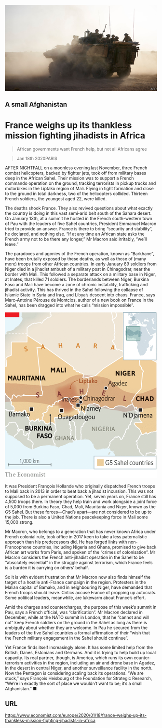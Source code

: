 ![](./images/20200118_EUP501.jpg)

## A small Afghanistan

# France weighs up its thankless mission fighting jihadists in Africa

> African governments want French help, but not all Africans agree

> Jan 18th 2020PARIS

AFTER NIGHTFALL on a moonless evening last November, three French combat helicopters, backed by fighter jets, took off from military bases deep in the African Sahel. Their mission was to support a French commando operation on the ground, tracking terrorists in pickup trucks and motorbikes in the Liptako region of Mali. Flying in tight formation and close to the ground in total darkness, two of the helicopters collided. Thirteen French soldiers, the youngest aged 22, were killed.

The deaths shook France. They also revived questions about what exactly the country is doing in this vast semi-arid belt south of the Sahara desert. On January 13th, at a summit he hosted in the French south-western town of Pau with the leaders of five Sahel countries, President Emmanuel Macron tried to provide an answer. France is there to bring “security and stability”, he declared, and nothing else. “If at any time an African state asks the French army not to be there any longer,” Mr Macron said irritably, “we’ll leave.”

The paradoxes and agonies of the French operation, known as “Barkhane”, have been brutally exposed by these deaths, as well as those of (many more) troops from other African countries. In early January 89 soldiers from Niger died in a jihadist ambush of a military post in Chinagodrar, near the border with Mali. This followed a separate attack on a military base in Niger, at Inates, that killed 71 soldiers. The borderlands between Niger, Burkina Faso and Mali have become a zone of chronic instability, trafficking and jihadist activity. This has thrived in the Sahel following the collapse of Islamic State in Syria and Iraq, and Libya’s descent into chaos. France, says Marc-Antoine Pérouse de Montclos, author of a new book on France in the Sahel, has been dragged into what he calls “mission impossible”.

![](./images/20200118_EUM928.png)

It was President François Hollande who originally dispatched French troops to Mali back in 2013 in order to beat back a jihadist incursion. This was not supposed to be a permanent operation. Yet, seven years on, France still has 4,500 troops there. In theory they help train and work alongside a joint force of 5,000 from Burkina Faso, Chad, Mali, Mauritania and Niger, known as the G5 Sahel. But these forces—Chad’s apart—are not considered to be up to the job. There is also a United Nations peacekeeping force in Mali some 15,000 strong.

Mr Macron, who belongs to a generation that has never known Africa under French colonial rule, took office in 2017 keen to take a less paternalistic approach than his predecessors did. He has forged links with non-Francophone countries, including Nigeria and Ghana, promised to give back African art works from Paris, and spoken of the “crimes of colonisation”. Mr Macron considers the French anti-jihadist operation in the Sahel to be “absolutely essential” in the struggle against terrorism, which France feels is a burden it is carrying on others’ behalf.

So it is with evident frustration that Mr Macron now also finds himself the target of a hostile anti-France campaign in the region. Protesters in the Malian capital of Bamako, and in neighbouring Niger, have demanded that French troops should leave. Critics accuse France of propping up autocrats. Some political leaders, meanwhile, are lukewarm about France’s effort.

Amid the charges and countercharges, the purpose of this week’s summit in Pau, says a French official, was “clarification”. Mr Macron declared in December, while at the NATO summit in London, that he “cannot and will not” keep French soldiers on the ground in the Sahel as long as there is ambiguity about whether they are welcome. In Pau he secured from the leaders of the five Sahel countries a formal affirmation of their “wish that the French military engagement in the Sahel should continue”.

Yet France finds itself increasingly alone. It has some limited help from the British, Danes, Estonians and Germans. And it is trying to help build up local capacity. Its real partner, though, is America, which runs its own counter-terrorism activities in the region, including an air and drone base in Agadez, in the desert in central Niger, and another surveillance facility in the north. Now the Pentagon is considering scaling back its operations. “We are stuck,” says François Heisbourg of the Foundation for Strategic Research, “We’re in exactly the sort of place we wouldn’t want to be; it’s a small Afghanistan.” ■

## URL

https://www.economist.com/europe/2020/01/18/france-weighs-up-its-thankless-mission-fighting-jihadists-in-africa
